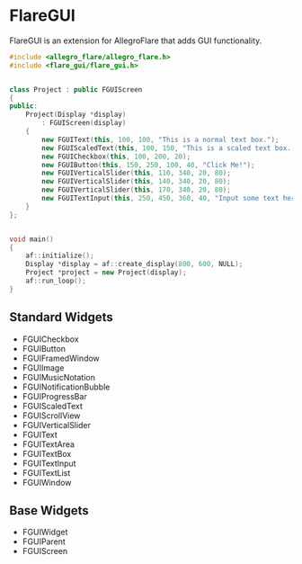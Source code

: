 FlareGUI
========

FlareGUI is an extension for AllegroFlare that adds GUI functionality.


```cpp
#include <allegro_flare/allegro_flare.h>
#include <flare_gui/flare_gui.h>


class Project : public FGUIScreen
{
public:
	Project(Display *display)
		: FGUIScreen(display)
	{
		new FGUIText(this, 100, 100, "This is a normal text box.");
		new FGUIScaledText(this, 100, 150, "This is a scaled text box.  It renders smoothly when in motion.");
		new FGUICheckbox(this, 100, 200, 20);
		new FGUIButton(this, 150, 250, 100, 40, "Click Me!");
		new FGUIVerticalSlider(this, 110, 340, 20, 80);
		new FGUIVerticalSlider(this, 140, 340, 20, 80);
		new FGUIVerticalSlider(this, 170, 340, 20, 80);
		new FGUITextInput(this, 250, 450, 360, 40, "Input some text here");
	}
};


void main()
{
	af::initialize();
	Display *display = af::create_display(800, 600, NULL);
	Project *project = new Project(display);
	af::run_loop();
}
```



Standard Widgets
----------------

* FGUICheckbox
* FGUIButton
* FGUIFramedWindow
* FGUIImage
* FGUIMusicNotation
* FGUINotificationBubble
* FGUIProgressBar
* FGUIScaledText
* FGUIScrollView
* FGUIVerticalSlider
* FGUIText
* FGUITextArea
* FGUITextBox
* FGUITextInput
* FGUITextList
* FGUIWindow


Base Widgets
------------

* FGUIWidget
* FGUIParent
* FGUIScreen

